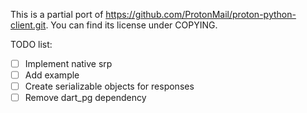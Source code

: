 This is a partial port of https://github.com/ProtonMail/proton-python-client.git. You can find its license under COPYING.

TODO list:
- [ ] Implement native srp
- [ ] Add example
- [ ] Create serializable objects for responses
- [ ] Remove dart_pg dependency
